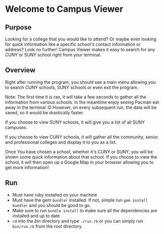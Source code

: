 # Welcome to Campus Viewer

## Purpose
Looking for a college that you would like to attend? Or maybe even looking for quick information like a specific school's contact information or address? Look no further! Campus Viewer makes it easy to search for any CUNY or SUNY school right from your terminal.

## Overview
Right after running the program, you should see a main menu allowing you to search CUNY schools, SUNY schools or even exit the program.

Note: The first time it is ran, it will take a few seconds to gather all the information from various schools. In the meantime enjoy seeing Pacman eat away in the terminal :D However, on every subsequent run, the data will be saved, so it would be drastically faster.

If you choose to view SUNY schools, it will give you a list of all SUNY campuses.

If you choose to view CUNY schools, it will gather all the community, senior and professional colleges and display it to you as a list.

Once You have chosen a school, whether it's CUNY or SUNY, you will be shown some quick information about that school. If you choose to view the school, it will then open up a Google Map in your browser allowing you to get more information!

## Run
* Must have ruby installed on your machine
* Must have the gem `bundler` installed. If not, simple run `gem install bundler` and you should be good to go.
* Make sure to run `bundle install` to make sure all the dependencies are installed and up to date
* `cd` into the _bin_ directory and type `./run.rb` or you can simply run `bin/run.rb` from the root directory.
